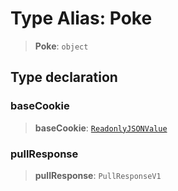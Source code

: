 # Type Alias: Poke

> **Poke**: `object`

## Type declaration

### baseCookie

> **baseCookie**: [`ReadonlyJSONValue`](ReadonlyJSONValue.md)

### pullResponse

> **pullResponse**: `PullResponseV1`
